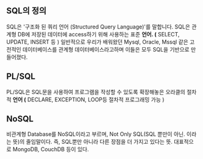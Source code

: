 
## SQL의 정의
SQL은 '구조화 된 쿼리 언어 (Structured Query Language)'를 말합니다. 
SQL은 관계형 DB에 저장된 데이터에 access하기 위해 사용하는 표준 **언어. (** SELECT, UPDATE, INSERT 등 )
일반적으로 우리가 배워왔던 Mysql, Oracle, Mssql 같은 고전적인 데이터베이스를 관계형 데이터베이스라고하며 이들은 모두 SQL을 기반으로 만들어졌다.

## PL/SQL
PL/SQL은 SQL문을 사용하여 프로그램을 작성할 수 있도록 확장해놓은 오라클의 절차적 **언어 (** DECLARE, EXCEPTION, LOOP등 절차적 프로그래밍 가능 )

## NoSQL
비관계형 Database를 NoSQL이라고 부르며, Not Only SQL(SQL 뿐만이 아닌. 이라는 뜻)의 줄임말이다. 즉, SQL뿐만 아니라 다른 장점을 더 가지고 있다는 뜻. 대표적으로 MongoDB, CouchDB 등이 있다.
